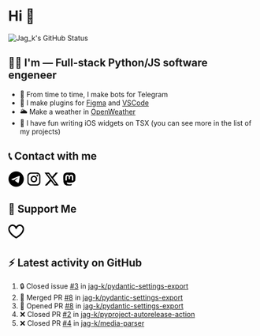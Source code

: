 # Hi 👋

<picture>
  <source media="(prefers-color-scheme: dark)" srcset="https://github-readme-stats.vercel.app/api?username=jag-k&show_icons=true&hide_border=true&count_private=true&theme=dark">
  <img alt="Jag_k's GitHub Status" src="https://github-readme-stats.vercel.app/api?username=jag-k&show_icons=true&hide_border=true&count_private=true&theme=light">
</picture>


## 👨‍💻 I'm — Full-stack Python/JS software engeneer

- 🔭 From time to time, I make bots for Telegram
- 🌱 I make plugins for [Figma](https://figma.com) and [VSCode](https://code.visualstudio.com)
- 🌥️ Make a weather in [OpenWeather](https://openweathermap.org)
- 🕺 I have fun writing iOS widgets on TSX (you can see more in the list of my projects)

## 📞 Contact with me

<!--START_SECTION:links type=connect-->
<a href="https://t.me/jag_k"><picture><source media="(prefers-color-scheme: dark)" srcset="icons/fa6-brands:telegram.dark.png"><img alt="@jag_k on Telegram" src="icons/fa6-brands:telegram.png" width="32px" height="32px"></picture></a>
<a href="https://instagram.com/jag_k_"><picture><source media="(prefers-color-scheme: dark)" srcset="icons/mdi:instagram.dark.png"><img alt="@jag_k_ on Instagram" src="icons/mdi:instagram.png" width="32px" height="32px"></picture></a>
<a href="https://x.com/jag_k_"><picture><source media="(prefers-color-scheme: dark)" srcset="icons/fa6-brands:x-twitter.dark.png"><img alt="@jag_k_ on X (ex-Twitter)" src="icons/fa6-brands:x-twitter.png" width="32px" height="32px"></picture></a>
<a href="https://mastodon.social/@jag_k"><picture><source media="(prefers-color-scheme: dark)" srcset="icons/mdi:mastodon.dark.png"><img alt="@jag_k@mastodon.social" src="icons/mdi:mastodon.png" width="32px" height="32px"></picture></a>
<br/>
<!--END_SECTION:links-->


## 💸 Support Me

<!--START_SECTION:links type=support-->
<a href="https://github.com/sponsors/jag-k"><picture><source media="(prefers-color-scheme: dark)" srcset="icons/simple-icons:githubsponsors.dark.png"><img alt="@jag-k on GitHub Sponsors" src="icons/simple-icons:githubsponsors.png" width="32px" height="32px"></picture></a>
<br/>
<!--END_SECTION:links-->

## :zap: Latest activity on GitHub
  
<!--START_SECTION:activity-->
1. 🔒 Closed issue [#3](https://github.com/jag-k/pydantic-settings-export/issues/3) in [jag-k/pydantic-settings-export](https://github.com/jag-k/pydantic-settings-export)
2. 🎉 Merged PR [#8](https://github.com/jag-k/pydantic-settings-export/pull/8) in [jag-k/pydantic-settings-export](https://github.com/jag-k/pydantic-settings-export)
3. 💪 Opened PR [#8](https://github.com/jag-k/pydantic-settings-export/pull/8) in [jag-k/pydantic-settings-export](https://github.com/jag-k/pydantic-settings-export)
4. ❌ Closed PR [#2](https://github.com/jag-k/pyproject-autorelease-action/pull/2) in [jag-k/pyproject-autorelease-action](https://github.com/jag-k/pyproject-autorelease-action)
5. ❌ Closed PR [#4](https://github.com/jag-k/media-parser/pull/4) in [jag-k/media-parser](https://github.com/jag-k/media-parser)
<!--END_SECTION:activity-->
